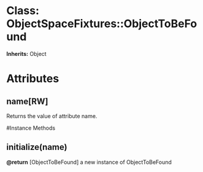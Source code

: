 # Class: ObjectSpaceFixtures::ObjectToBeFound
**Inherits:** Object
    



# Attributes
## name[RW] [](#attribute-i-name)
Returns the value of attribute name.


#Instance Methods
## initialize(name) [](#method-i-initialize)

**@return** [ObjectToBeFound] a new instance of ObjectToBeFound

